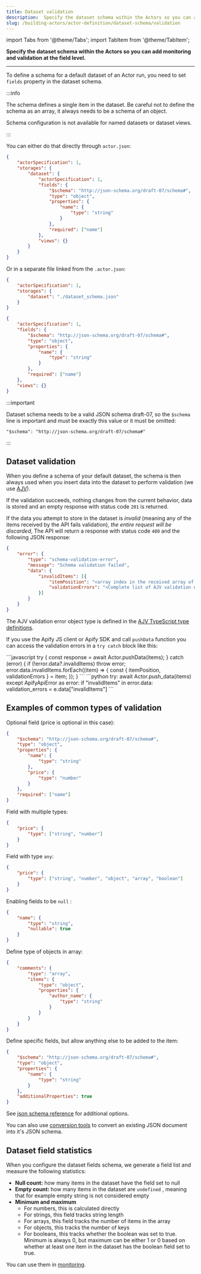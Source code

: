 ```yaml
---
title: Dataset validation
description:  Specify the dataset schema within the Actors so you can add monitoring and validation at the field level.
slug: /building-actors/actor-definition/dataset-schema/validation
---
```


import Tabs from '@theme/Tabs';
import TabItem from '@theme/TabItem';

**Specify the dataset schema within the Actors so you can add monitoring and validation at the field level.**

---

To define a schema for a default dataset of an Actor run, you need to set `fields` property in the dataset schema.

:::info

The schema defines a single item in the dataset. Be careful not to define the schema as an array, it always needs to be a schema of an object.

Schema configuration is not available for named datasets or dataset views.

:::

You can either do that directly through `actor.json`:

```json title=".actor.json"
{
    "actorSpecification": 1,
    "storages": {
        "dataset": {
            "actorSpecification": 1,
            "fields": {
                "$schema": "http://json-schema.org/draft-07/schema#",
                "type": "object",
                "properties": {
                    "name": {
                        "type": "string"
                    }
                },
                "required": ["name"]
            },
            "views": {}
        }
    }
}
```

Or in a separate file linked from the `.actor.json`:

```json title=".actor.json"
{
    "actorSpecification": 1,
    "storages": {
        "dataset": "./dataset_schema.json"
    }
}
```

```json title="dataset_schema.json"
{
    "actorSpecification": 1,
    "fields": {
        "$schema": "http://json-schema.org/draft-07/schema#",
        "type": "object",
        "properties": {
            "name": {
                "type": "string"
            }
        },
        "required": ["name"]
    },
    "views": {}
}
```

:::important

Dataset schema needs to be a valid JSON schema draft-07, so the `$schema` line is important and must be exactly this value or it must be omitted:

`"$schema": "http://json-schema.org/draft-07/schema#"`

:::

## Dataset validation

When you define a schema of your default dataset, the schema is then always used when you insert data into the dataset to perform validation (we use [AJV](https://ajv.js.org/)).

If the validation succeeds, nothing changes from the current behavior, data is stored and an empty response with status code `201` is returned.

If the data you attempt to store in the dataset is _invalid_ (meaning any of the items received by the API fails validation), _the entire request will be discarded_, The API will return a response with status code `400` and the following JSON response:

```json
{
    "error": {
        "type": "schema-validation-error",
        "message": "Schema validation failed",
        "data": {
            "invalidItems": [{
                "itemPosition": "<array index in the received array of items>",
                "validationErrors": "<Complete list of AJV validation error objects>"
            }]
        }
    }
}
```

The AJV validation error object type is defined in the [AJV TypeScript type definitions](https://github.com/ajv-validator/ajv/blob/master/lib/types/index.ts#L86).

If you use the Apify JS client or Apify SDK and call `pushData` function you can access the validation errors in a `try catch` block like this:

<Tabs>
  <TabItem value="Javascript" label="Javascript" default>
```javascript
try {
    const response = await Actor.pushData(items);
} catch (error) {
    if (!error.data?.invalidItems) throw error;
    error.data.invalidItems.forEach((item) => {
        const { itemPosition, validationErrors } = item;
    });
}
```
  </TabItem>
  <TabItem value="Python" label="Python">
```python
try:
    await Actor.push_data(items)
except ApifyApiError as error:
    if "invalidItems" in error.data:
        validation_errors = e.data["invalidItems"]
```
  </TabItem>
</Tabs>

## Examples of common types of validation

Optional field (price is optional in this case):

```json
{
    "$schema": "http://json-schema.org/draft-07/schema#",
    "type": "object",
    "properties": {
        "name": {
            "type": "string"
        },
        "price": {
            "type": "number"
        }
    },
    "required": ["name"]
}
```

Field with multiple types:

```json
{
    "price": {
        "type": ["string", "number"]
    }
}
```

Field with type `any`:

```json
{
    "price": {
        "type": ["string", "number", "object", "array", "boolean"]
    }
}
```

Enabling fields to be `null` :

```json
{
    "name": {
        "type": "string",
        "nullable": true
    }
}
```

Define type of objects in array:

```json
{
    "comments": {
        "type": "array",
        "items": {
            "type": "object",
            "properties": {
                "author_name": {
                    "type": "string"
                }
            }
        }
    }
}
```

Define specific fields, but allow anything else to be added to the item:

```json
{
    "$schema": "http://json-schema.org/draft-07/schema#",
    "type": "object",
    "properties": {
        "name": {
            "type": "string"
        }
    },
    "additionalProperties": true
}
```

See [json schema reference](https://json-schema.org/understanding-json-schema/reference) for additional options.

You can also use [conversion tools](https://www.liquid-technologies.com/online-json-to-schema-converter) to convert an existing JSON document into it's JSON schema.

## Dataset field statistics

When you configure the dataset fields schema, we generate a field list and measure the following statistics:

- **Null count:** how many items in the dataset have the field set to null
- **Empty count:** how many items in the dataset are `undefined` , meaning that for example empty string is not considered empty
- **Minimum and maximum**
  - For numbers, this is calculated directly
  - For strings, this field tracks string length
  - For arrays, this field tracks the number of items in the array
  - For objects, this tracks the number of keys
  - For booleans, this tracks whether the boolean was set to true. Minimum is always 0, but maximum can be either 1 or 0 based on whether at least one item in the dataset has the boolean field set to true.


You can use them in [monitoring](../../../../monitoring#alert-configuration).

